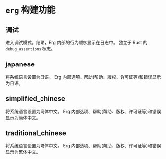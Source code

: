 # `erg` 构建功能

## 调试

进入调试模式。结果，Erg 内部的行为顺序显示在日志中。
独立于 Rust 的 `debug_assertions` 标志。

## japanese

将系统语言设置为日语。
Erg 内部选项、帮助(帮助、版权、许可证等)和错误显示为日语。

## simplified_chinese

将系统语言设置为简体中文。
Erg 内部选项、帮助(帮助、版权、许可证等)和错误显示为简体中文。

## traditional_chinese

将系统语言设置为繁体中文。
Erg 内部选项、帮助(帮助、版权、许可证等)和错误显示为繁体中文。